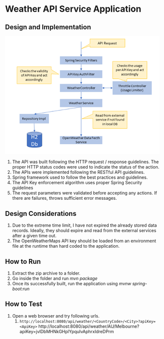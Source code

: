 # Weather API Service Application

## Design and Implementation

![High Level Design](./design.png)

1. The API was built following the HTTP request / response guidelines. The proper HTTP status codes were used to indicate the status of the action.
2. The APIs were implemented following the RESTful API guidelines.
3. Spring framework used to follow the best practices and guidelines.
4. The API Key enforcement algorithm uses proper Spring Security guidelines
5. The request parameters were validated before accepting any actions. If there are failures, throws sufficient error messages.

## Design Considerations
1. Due to the extreme time limit, I have not expired the already stored data records. Ideally, they should expire and read from the external services after a given time out.
2. The OpenWeatherMaps API key should be loaded from an environment file at the runtime than hard coded to the application.

## How to Run
1.	Extract the zip archive to a folder.
2.	Go inside the folder and run *mvn package*
3.	Once its successfully built, run the application using  *mvnw spring-boot:run*

## How to Test
1. Open a web browser and try following urls.
   1. `http://localhost:8080/api/weather/<CountryCode>/<City>?apiKey=<ApiKey>` 
   http://localhost:8080/api/weather/AU/Melbourne?apiKey=jvlDbMHNkGHplYpquIvAphrxIdreDPrm

